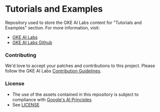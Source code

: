 # Tutorials and Examples
Repository used to store the GKE AI Labs content for "Tutorials and Examples" section. For more information, visit:
- [GKE AI Labs](https://gke-ai-labs.dev)
- [GKE AI Labs Github](https://github.com/ai-on-gke/website)

### Contributing
We'd love to accept your patches and contributions to this project. Please follow the GKE AI Labs [Contribution Guidelines](https://github.com/ai-on-gke/website/blob/main/CONTRIBUTING.md).

### License
* The use of the assets contained in this repository is subject to compliance with [Google's AI Principles](https://ai.google/responsibility/principles/)
* See [LICENSE](/LICENSE)
